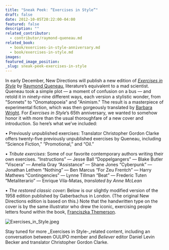 ```yaml
---
title: "Sneak Peek: “Exercises in Style”"
draft: false
date: 2012-10-05T20:22:00-04:00
featured: false
description: ""
related_contributor:
  - contributor/raymond-queneau.md
related_book:
  - book/exercises-in-style-anniversary.md
  - book/exercises-in-style.md
images:
featured_image_position: 
_slug: sneak-peek-exercises-in-style
---
```


In early December, New Directions will publish a new edition of [_Exercises in Style_](http://ndbooks.com/book/exercises-in-style-anniversary) by [Raymond Queneau](http://ndbooks.com/author/raymond-queneau), literature’s equivalent to a mad scientist. Queneau took a simple plot — a moment of confusion on a bus — and retold it in ninety-nine different ways, each version a stylistic wonder, from "Sonnets" to "Onomatopoeia" and "Animism." The result is a masterpiece of experimental fiction, which was then gorgeously translated by [Barbara Wright](http://ndbooks.com/author/barbara-wright). For _Exercises in Style_’s 65th anniversary, we wanted to somehow honor it with more than the usual thoroughfare of a new cover and introduction. So here’s what we’ve included:

• Previously unpublished exercises: Translator Christopher Gordon Clarke offers twenty-five previously unpublished exercises by Queneau, including “Science Fiction," ”Promotional,” and “Oil.”

• _Tribute exercises_: Some of our favorite contemporary authors writing their own exercises.
“Instructions” — Jesse Ball
“Doppelgangers" — Blake Butler
“Viscera” — Amelia Gray
“Assistance” — Shane Jones
“Cyberpunk” — Jonathan Lethem
“Nothing” — Ben Marcus
“For Zeu Frentch” — Harry Mathews
“Contingencies” — Lynne Tillman
“Beat” — Frederic Tuten
“Metaliterario” — Enrique Vila-Matas, _translated by Anne McLean_

• _The restored classic cover_**:** Below is our slightly modified version of the 1958 edition published by Gaberbachus in London. (The original New Directions edition is based on this.) Note that the handwritten type on the cover is by the same illustrator who drew the iconic, exercising people letters found within the book, [Franciszka Themerson](http://en.wikipedia.org/wiki/Franciszka_Themerson).

![Exercises_in_Style.jpeg](http://ndbooks.com/images/covers/Exercises_in_Style.jpeg)

Stay tuned for more _Exercises in Style-_related content, including an conversation between OULIPO member and _Believer_ editor Daniel Levin Becker and translator Christopher Gordon Clarke.

